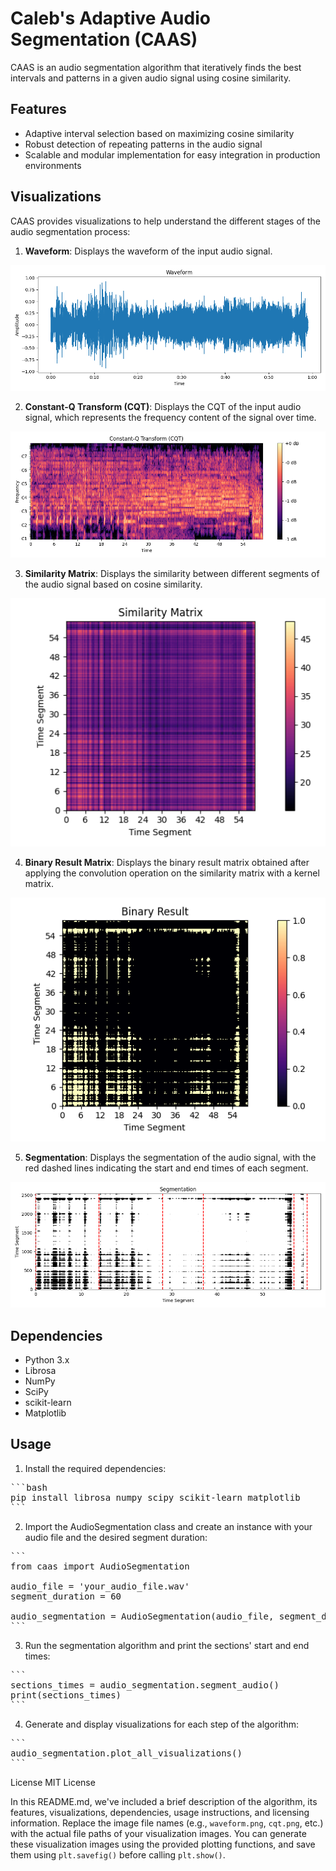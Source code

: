 # Caleb's Adaptive Audio Segmentation (CAAS)

CAAS is an audio segmentation algorithm that iteratively finds the best intervals and patterns in a given audio signal using cosine similarity.

## Features

- Adaptive interval selection based on maximizing cosine similarity
- Robust detection of repeating patterns in the audio signal
- Scalable and modular implementation for easy integration in production environments

## Visualizations

CAAS provides visualizations to help understand the different stages of the audio segmentation process:

1. **Waveform**: Displays the waveform of the input audio signal.

![Waveform](figures/waveform.png)

2. **Constant-Q Transform (CQT)**: Displays the CQT of the input audio signal, which represents the frequency content of the signal over time.

![CQT](figures/cqt.png)

3. **Similarity Matrix**: Displays the similarity between different segments of the audio signal based on cosine similarity.

![Similarity Matrix](figures/similarity_matrix.png)

4. **Binary Result Matrix**: Displays the binary result matrix obtained after applying the convolution operation on the similarity matrix with a kernel matrix.

![Binary Result with Convolution Kernel](figures/binary_result.png)

5. **Segmentation**: Displays the segmentation of the audio signal, with the red dashed lines indicating the start and end times of each segment.

![Segmentation](figures/segmentation.png)

## Dependencies

- Python 3.x
- Librosa
- NumPy
- SciPy
- scikit-learn
- Matplotlib

## Usage

1. Install the required dependencies:

<pre>
```bash
pip install librosa numpy scipy scikit-learn matplotlib
```
</pre>

2. Import the AudioSegmentation class and create an instance with your audio file and the desired segment duration:

<pre>
```
from caas import AudioSegmentation

audio_file = 'your_audio_file.wav'
segment_duration = 60

audio_segmentation = AudioSegmentation(audio_file, segment_duration)
```
</pre>

3. Run the segmentation algorithm and print the sections' start and end times:

<pre>
```
sections_times = audio_segmentation.segment_audio()
print(sections_times)
```
</pre>

4. Generate and display visualizations for each step of the algorithm:
<pre>
```
audio_segmentation.plot_all_visualizations()
```
</pre>

License
MIT License


In this README.md, we've included a brief description of the algorithm, its features, visualizations, dependencies, usage instructions, and licensing information. Replace the image file names (e.g., `waveform.png`, `cqt.png`, etc.) with the actual file paths of your visualization images. You can generate these visualization images using the provided plotting functions, and save them using `plt.savefig()` before calling `plt.show()`.



